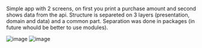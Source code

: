 Simple app with 2 screens, on first you print a purchase amount and second shows data from the api.
Structure is separeted on 3 layers (presentation, domain and data) and a common part. Separation was done in packages (in future whould be better to use modules).

![image](https://github.com/user-attachments/assets/2f93652f-3c48-47ad-8569-b618d779f237)
![image](https://github.com/user-attachments/assets/a13e9ffb-0908-4a83-be99-e747dfb8be4f)


